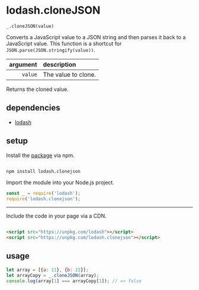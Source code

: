 # lodash.cloneJSON

`_.cloneJSON(value)`

Converts a JavaScript value to a JSON string and then parses it back to a JavaScript value. This function is a shortcut for `JSON.parse(JSON.stringify(value))`.

| argument | description |
| ---: | :--- |
| `value` | The value to clone. |

Returns the cloned value.

## dependencies

- [lodash](https://github.com/lodash/lodash)

## setup

Install the [package](https://www.npmjs.com/package/lodash.clonejson) via npm.

```sh

npm install lodash.clonejson

```

Import the module into your Node.js project.

```javascript
const _ = require('lodash');
require('lodash.clonejson');
```

---

Include the code in your page via a CDN.

```html

<script src="https://unpkg.com/lodash"></script>
<script src="https://unpkg.com/lodash.clonejson"></script>

```

## usage

```javascript
let array = [{a: 11}, {b: 22}];
let arrayCopy = _.cloneJSON(array);
console.log(array[1] === arrayCopy[1]); // => false
```
